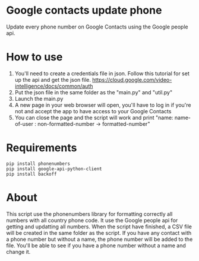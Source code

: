 # Google contacts update phone

Update every phone number on Google Contacts using the Google people api.

# How to use

1. You'll need to create a credentials file in json. Follow this tutorial for set up the api and get the json file. https://cloud.google.com/video-intelligence/docs/common/auth
2. Put the json file in the same folder as the "main.py" and "util.py"
3. Launch the main.py
4. A new page in your web browser will open, you'll have to log in if you're not and accept the app to have access to your Google Contacts
5. You can close the page and the script will work and print "name: name-of-user : non-formatted-number -> formatted-number"

# Requirements

```
pip install phonenumbers
pip install google-api-python-client
pip install backoff
```

# About

This script use the phonenumbers library for formatting correctly all numbers with all country phone code. It use the Google people api for getting and updatting all numbers. When the script have finished, a CSV file will be created in the same folder as the script. If you have any contact with a phone number but without a name, the phone number will be added to the file. You'll be able to see if you have a phone number without a name and change it.